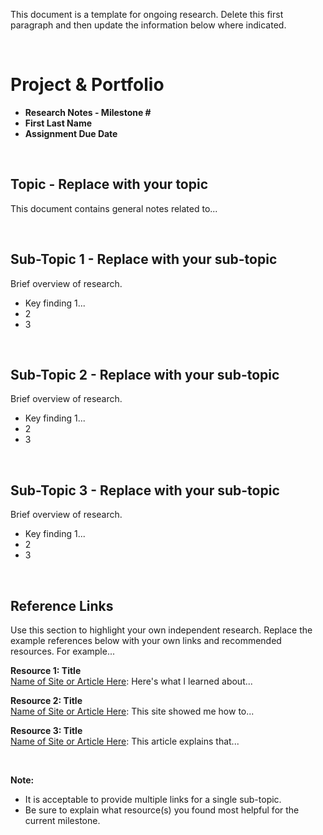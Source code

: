 This document is a template for ongoing research. Delete this first paragraph and then update the information below where indicated. 


<br>

# Project & Portfolio 

* **Research Notes - Milestone #**
* **First Last Name**
* **Assignment Due Date**

<br>


## Topic - Replace with your topic

This document contains general notes related to...

<br>

## Sub-Topic 1 - Replace with your sub-topic
Brief overview of research. 

* Key finding 1...
* 2
* 3 

<br>

## Sub-Topic 2 - Replace with your sub-topic
Brief overview of research. 

* Key finding 1...
* 2
* 3 

<br>

## Sub-Topic 3 - Replace with your sub-topic
Brief overview of research. 

* Key finding 1...
* 2
* 3 


    
<br>

## Reference Links
Use this section to highlight your own independent research. Replace the example references below with your own links and recommended resources. For example...

**Resource 1: Title**  
[Name of Site or Article Here](https://www.someaddress.com/full/url/): Here's what I learned about...  

**Resource 2: Title**    
[Name of Site or Article Here](https://www.someaddress.com/full/url/): This site showed me how to...

**Resource 3: Title**      
[Name of Site or Article Here](https://www.someaddress.com/full/url/): This article explains that...

<br>

**Note:**  

* It is acceptable to provide multiple links for a single sub-topic.  
* Be sure to explain what resource(s) you found most helpful for the current milestone. 




